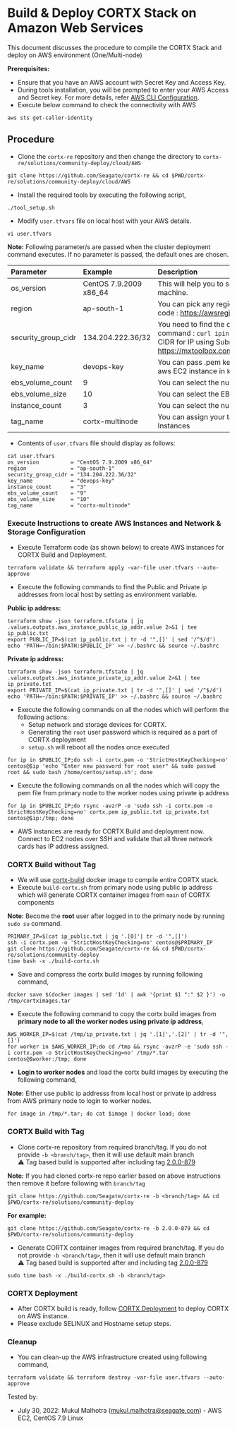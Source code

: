 # Build & Deploy CORTX Stack on Amazon Web Services 

This document discusses the procedure to compile the CORTX Stack and deploy on AWS environment (One/Multi-node)

**Prerequisites:**

- Ensure that you have an AWS account with Secret Key and Access Key.
 - During tools installation, you will be prompted to enter your AWS Access and Secret key. For more details, refer [AWS CLI Configuration](https://docs.aws.amazon.com/cli/latest/userguide/cli-configure-quickstart.html#cli-configure-quickstart-config).
- Execute below command to check the connectivity with AWS
```
aws sts get-caller-identity
```

## Procedure
- Clone the `cortx-re` repository and then change the directory to `cortx-re/solutions/community-deploy/cloud/AWS`
```
git clone https://github.com/Seagate/cortx-re && cd $PWD/cortx-re/solutions/community-deploy/cloud/AWS
```
- Install the required tools by executing the following script,
```
./tool_setup.sh
```
- Modify `user.tfvars` file on local host with your AWS details.
```
vi user.tfvars
```
**Note:**
Following parameter/s are passed when the cluster deployment command executes. If no parameter is passed, the default ones are chosen.

| Parameter     | Example     | Description     |
| :------------- | :----------- | :---------|
| os_version      | CentOS 7.9.2009 x86_64  | This will help you to select the ami of EC2 machine. |
| region | ap-south-1 | You can pick any region from this region code : https://awsregion.info/  |
| security_group_cidr | 134.204.222.36/32  | You need to find the own Public IP using this command : `curl ipinfo.io/ip`. Also calculate CIDR for IP using Subnet Calculator from https://mxtoolbox.com/subnetcalculator.aspx |
| key_name | devops-key | You can pass .pem key file name to login to aws EC2 instance in `key_name`. |
| ebs_volume_count | 9 |  You can select the number of EBS volumes |
| ebs_volume_size | 10 |  You can select the EBS volume size |
| instance_count | 3  | You can select the number of EC2 instances |
| tag_name | cortx-multinode | You can assign your tag name to the EC2 Instances |

- Contents of `user.tfvars` file should display as follows:
```
cat user.tfvars
os_version          = "CentOS 7.9.2009 x86_64"
region              = "ap-south-1"
security_group_cidr = "134.204.222.36/32"
key_name            = "devops-key"
instance_count      = "3"
ebs_volume_count    = "9"
ebs_volume_size     = "10"
tag_name            = "cortx-multinode"
```

### Execute Instructions to create AWS Instances and Network & Storage Configuration
- Execute Terraform code (as shown below) to create AWS instances for CORTX Build and Deployment.
```
terraform validate && terraform apply -var-file user.tfvars --auto-approve
```
- Execute the following commands to find the Public and Private ip addresses from local host by setting as environment variable.

**Public ip address:**
```
terraform show -json terraform.tfstate | jq .values.outputs.aws_instance_public_ip_addr.value 2>&1 | tee ip_public.txt
export PUBLIC_IP=$(cat ip_public.txt | tr -d '",[]' | sed '/^$/d')
echo 'PATH=~/bin:$PATH:$PUBLIC_IP' >> ~/.bashrc && source ~/.bashrc
```
**Private ip address:**
```
terraform show -json terraform.tfstate | jq .values.outputs.aws_instance_private_ip_addr.value 2>&1 | tee ip_private.txt
export PRIVATE_IP=$(cat ip_private.txt | tr -d '",[]' | sed '/^$/d')
echo 'PATH=~/bin:$PATH:$PRIVATE_IP' >> ~/.bashrc && source ~/.bashrc
```
- Execute the following commands on all the nodes which will perform the following actions:
  - Setup network and storage devices for CORTX.
  - Generating the `root` user password which is required as a part of CORTX deployment
  - `setup.sh` will reboot all the nodes once executed
```
for ip in $PUBLIC_IP;do ssh -i cortx.pem -o 'StrictHostKeyChecking=no' centos@$ip 'echo "Enter new password for root user" && sudo passwd root && sudo bash /home/centos/setup.sh'; done
```
- Execute the following commands on all the nodes which will copy the pem file from primary node to the worker nodes using private ip address
```
for ip in $PUBLIC_IP;do rsync -avzrP -e 'sudo ssh -i cortx.pem -o StrictHostKeyChecking=no' cortx.pem ip_public.txt ip_private.txt centos@$ip:/tmp; done
```
- AWS instances are ready for CORTX Build and deployment now. Connect to EC2 nodes over SSH and validate that all three network cards has IP address assigned.

### CORTX Build without Tag
- We will use [cortx-build](https://github.com/Seagate/cortx/pkgs/container/cortx-build) docker image to compile entire CORTX stack.
- Execute `build-cortx.sh` from primary node using public ip address which will generate CORTX container images from `main` of CORTX components

**Note:** Become the **root** user after logged in to the primary node by running `sudo su` command.
```
PRIMARY_IP=$(cat ip_public.txt | jq '.[0]'| tr -d '",[]')
ssh -i cortx.pem -o 'StrictHostKeyChecking=no' centos@$PRIMARY_IP
git clone https://github.com/Seagate/cortx-re && cd $PWD/cortx-re/solutions/community-deploy
time bash -x ./build-cortx.sh
```
- Save and compress the cortx build images by running following command,
```
docker save $(docker images | sed '1d' | awk '{print $1 ":" $2 }') -o /tmp/cortximages.tar
```
- Execute the following command to copy the cortx build images from **primary node to all the worker nodes using private ip address**,
```
AWS_WORKER_IP=$(cat /tmp/ip_private.txt | jq '.[1]','.[2]' | tr -d '",[]')
for worker in $AWS_WORKER_IP;do cd /tmp && rsync -avzrP -e 'sudo ssh -i cortx.pem -o StrictHostKeyChecking=no' /tmp/*.tar centos@$worker:/tmp; done
```
- **Login to worker nodes** and load the cortx build images by executing the following command,

**Note:** Either use public ip addresss from local host or private ip address from AWS primary node to login to worker nodes.
```
for image in /tmp/*.tar; do cat $image | docker load; done
```

### CORTX Build with Tag
- Clone cortx-re repository from required branch/tag. If you do not provide `-b <branch/tag>`, then it will use default main branch    
  :warning: Tag based build is supported after including tag [2.0.0-879](https://github.com/Seagate/cortx-re/releases/tag/2.0.0-879)
  
**Note:** If you had cloned cortx-re repo earlier based on above instructions then remove it before following with `branch/tag`
```
git clone https://github.com/Seagate/cortx-re -b <branch/tag> && cd $PWD/cortx-re/solutions/community-deploy
```

**For example:**
```
git clone https://github.com/Seagate/cortx-re -b 2.0.0-879 && cd $PWD/cortx-re/solutions/community-deploy
```
- Generate CORTX container images from required branch/tag. If you do not provide `-b <branch/tag>`, then it will use default main branch  
  :warning: Tag based build is supported after and including tag [2.0.0-879](https://github.com/Seagate/cortx-re/releases/tag/2.0.0-879)
```
sudo time bash -x ./build-cortx.sh -b <branch/tag>
```

### CORTX Deployment
- After CORTX build is ready, follow [CORTX Deployment](https://github.com/Seagate/cortx-re/blob/main/solutions/community-deploy/CORTX-Deployment.md) to deploy CORTX on AWS instance.   
- Please exclude SELINUX and Hostname setup steps.

### Cleanup
- You can clean-up the AWS infrastructure created using following command,
```
terraform validate && terraform destroy -var-file user.tfvars --auto-approve
```

Tested by:

* July 30, 2022: Mukul Malhotra (mukul.malhotra@seagate.com) - AWS EC2, CentOS 7.9 Linux
